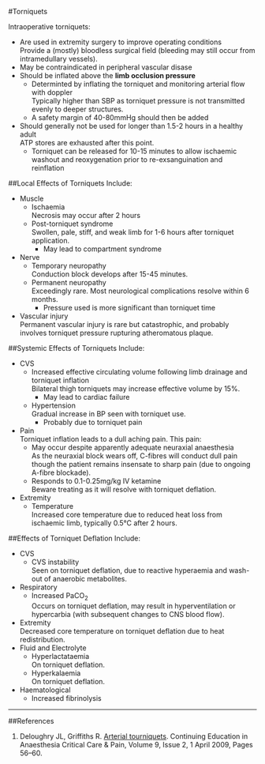 #Torniquets

Intraoperative torniquets:
* Are used in extremity surgery to improve operating conditions  
Provide a (mostly) bloodless surgical field (bleeding may still occur from intramedullary vessels).
* May be contraindicated in peripheral vascular disase
* Should be inflated above the **limb occlusion pressure**
	* Determinted by inflating the torniquet and monitoring arterial flow with doppler  
	Typically higher than SBP as torniquet pressure is not transmitted evenly to deeper structures.
	* A safety margin of 40-80mmHg should then be added
* Should generally not be used for longer than 1.5-2 hours in a healthy adult  
ATP stores are exhausted after this point.
	* Torniquet can be released for 10-15 minutes to allow ischaemic washout and reoxygenation prior to re-exsanguination and reinflation


##Local Effects of Torniquets
Include:
* Muscle
	* Ischaemia  
	Necrosis may occur after 2 hours
	* Post-torniquet syndrome  
	Swollen, pale, stiff, and weak limb for 1-6 hours after torniquet application.
		* May lead to compartment syndrome
* Nerve  
	* Temporary neuropathy  
	Conduction block develops after 15-45 minutes.
	* Permanent neuropathy  
	Exceedingly rare. Most neurological complications resolve within 6 months.
		* Pressure used is more significant than torniquet time
* Vascular injury  
Permanent vascular injury is rare but catastrophic, and probably involves torniquet pressure rupturing atheromatous plaque.


##Systemic Effects of Torniquets
Include:
* CVS
	* Increased effective circulating volume following limb drainage and torniquet inflation  
	Bilateral thigh torniquets may increase effective volume by 15%.
		* May lead to cardiac failure
	* Hypertension  
	Gradual increase in BP seen with torniquet use.
		* Probably due to torniquet pain
* Pain  
Torniquet inflation leads to a dull aching pain. This pain:
	* May occur despite apparently adequate neuraxial anaesthesia  
	As the neuraxial block wears off, C-fibres will conduct dull pain though the patient remains insensate to sharp pain (due to ongoing A-fibre blockade).
	* Responds to 0.1-0.25mg/kg IV ketamine  
	Beware treating as it will resolve with torniquet deflation.
* Extremity
	* Temperature  
	Increased core temperature due to reduced heat loss from ischaemic limb, typically 0.5°C after 2 hours.


##Effects of Torniquet Deflation
Include:
* CVS
	* CVS instability  
	Seen on torniquet deflation, due to reactive hyperaemia and wash-out of anaerobic metabolites.
* Respiratory
	* Increased PaCO<sub>2</sub>  
	Occurs on torniquet deflation, may result in hyperventilation or hypercarbia (with subsequent changes to CNS blood flow).
* Extremity  
Decreased core temperature on torniquet deflation due to heat redistribution.
* Fluid and Electrolyte
	* Hyperlactataemia  
	On torniquet deflation.
	* Hyperkalaemia  
	On torniquet deflation.
* Haematological
	* Increased fibrinolysis


---

##References

1. Deloughry JL, Griffiths R. [Arterial tourniquets](https://academic.oup.com/bjaed/article/9/2/56/299450). Continuing Education in Anaesthesia Critical Care & Pain, Volume 9, Issue 2, 1 April 2009, Pages 56–60.